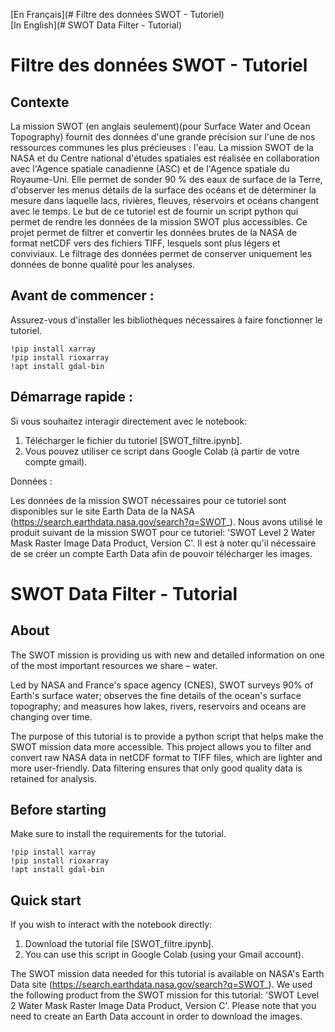 <p align="center">
    <a href="______________">
    </a>
</p>


[En Français](# Filtre des données SWOT - Tutoriel)  
[In English](# SWOT Data Filter - Tutorial)    

# Filtre des données SWOT - Tutoriel

## Contexte

La mission SWOT (en anglais seulement)(pour Surface Water and Ocean Topography) fournit des données d'une grande précision sur l'une de nos ressources communes les plus précieuses : l'eau.
La mission SWOT de la NASA et du Centre national d'études spatiales est réalisée en collaboration avec l'Agence spatiale canadienne (ASC) et de l'Agence spatiale du Royaume-Uni. Elle permet de sonder 90 % des eaux de surface de la Terre, d'observer les menus détails de la surface des océans et de déterminer la mesure dans laquelle lacs, rivières, fleuves, réservoirs et océans changent avec le temps.
Le but de ce tutoriel est de fournir un script python qui permet de rendre les données de la mission SWOT plus accessibles.  Ce projet permet de filtrer et convertir les données brutes de la NASA de format netCDF vers des fichiers TIFF, lesquels sont plus légers et conviviaux.  Le filtrage des données permet de conserver uniquement les données de bonne qualité pour les analyses.

## Avant de commencer :

Assurez-vous d'installer les bibliothèques nécessaires à faire fonctionner le tutoriel.

```
!pip install xarray
!pip install rioxarray
!apt install gdal-bin
```

## Démarrage rapide : 

Si vous souhaitez interagir directement avec le notebook:

1. Télécharger le fichier du tutoriel [SWOT_filtre.ipynb].
2. Vous pouvez utiliser ce script dans Google Colab (à partir de votre compte gmail).

Données : 

Les données de la mission SWOT nécessaires pour ce tutoriel sont disponibles sur le site Earth Data de la NASA (https://search.earthdata.nasa.gov/search?q=SWOT_). Nous avons utilisé le produit suivant de la mission SWOT pour ce tutoriel: 'SWOT Level 2 Water Mask Raster Image Data Product, Version C'. Il est à noter qu'il nécessaire de se créer un compte Earth Data afin de pouvoir télécharger les images.



# SWOT Data Filter - Tutorial

## About
The SWOT mission is providing us with new and detailed information on one of the most important resources we share – water.

Led by NASA and France's space agency (CNES), SWOT surveys 90% of Earth's surface water; observes the fine details of the ocean's surface topography; and measures how lakes, rivers, reservoirs and oceans are changing over time.

The purpose of this tutorial is to provide a python script that helps make the SWOT mission data more accessible.  This project allows you to filter and convert raw NASA data in netCDF format to TIFF files, which are lighter and more user-friendly. Data filtering ensures that only good quality data is retained for analysis.
 

## Before starting

Make sure to install the requirements for the tutorial.

```
!pip install xarray
!pip install rioxarray
!apt install gdal-bin
```

## Quick start

If you wish to interact with the notebook directly:

1. Download the tutorial file [SWOT_filtre.ipynb].
2. You can use this script in Google Colab (using your Gmail account).

The SWOT mission data needed for this tutorial is available on NASA's Earth Data site (https://search.earthdata.nasa.gov/search?q=SWOT_). We used the following product from the SWOT mission for this tutorial: 'SWOT Level 2 Water Mask Raster Image Data Product, Version C'. Please note that you need to create an Earth Data account in order to download the images.